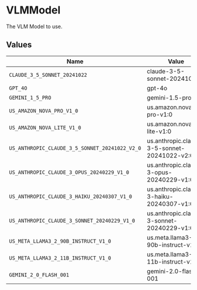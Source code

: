 # VLMModel

The VLM Model to use.


## Values

| Name                                           | Value                                          |
| ---------------------------------------------- | ---------------------------------------------- |
| `CLAUDE_3_5_SONNET_20241022`                   | claude-3-5-sonnet-20241022                     |
| `GPT_4O`                                       | gpt-4o                                         |
| `GEMINI_1_5_PRO`                               | gemini-1.5-pro                                 |
| `US_AMAZON_NOVA_PRO_V1_0`                      | us.amazon.nova-pro-v1:0                        |
| `US_AMAZON_NOVA_LITE_V1_0`                     | us.amazon.nova-lite-v1:0                       |
| `US_ANTHROPIC_CLAUDE_3_5_SONNET_20241022_V2_0` | us.anthropic.claude-3-5-sonnet-20241022-v2:0   |
| `US_ANTHROPIC_CLAUDE_3_OPUS_20240229_V1_0`     | us.anthropic.claude-3-opus-20240229-v1:0       |
| `US_ANTHROPIC_CLAUDE_3_HAIKU_20240307_V1_0`    | us.anthropic.claude-3-haiku-20240307-v1:0      |
| `US_ANTHROPIC_CLAUDE_3_SONNET_20240229_V1_0`   | us.anthropic.claude-3-sonnet-20240229-v1:0     |
| `US_META_LLAMA3_2_90B_INSTRUCT_V1_0`           | us.meta.llama3-2-90b-instruct-v1:0             |
| `US_META_LLAMA3_2_11B_INSTRUCT_V1_0`           | us.meta.llama3-2-11b-instruct-v1:0             |
| `GEMINI_2_0_FLASH_001`                         | gemini-2.0-flash-001                           |